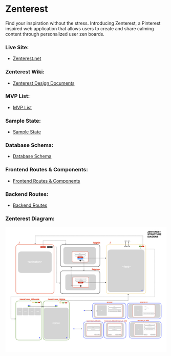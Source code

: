 # Zenterest 
Find your inspiration without the stress. Introducing Zenterest, a Pinterest inspired web application that allows users to create and share calming content through personalized user zen boards.

### Live Site:
* [Zenterest.net](http://zenterest.net/)

### Zenterest Wiki:
* [Zenterest Design Documents](https://github.com/colewendling/zenterest/wiki)

### MVP List:
* [MVP List](https://github.com/colewendling/zenterest/wiki/MVP-List)

### Sample State:
* [Sample State](https://github.com/colewendling/zenterest/wiki/Sample-State)

### Database Schema:
* [Database Schema](https://github.com/colewendling/zenterest/wiki/Database-Schema)

### Frontend Routes & Components:
* [Frontend Routes & Components](https://github.com/colewendling/zenterest/wiki/Frontend-Routes-&-Components)

### Backend Routes:
* [Backend Routes](https://github.com/colewendling/zenterest/wiki/Backend-Routes)

### Zenterest Diagram:
![](./app/assets/images/zenterest_diagram.png)
